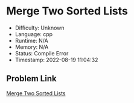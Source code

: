 # Merge Two Sorted Lists

- Difficulty: Unknown
- Language: cpp
- Runtime: N/A
- Memory: N/A
- Status: Compile Error
- Timestamp: 2022-08-19 11:04:32

## Problem Link
[Merge Two Sorted Lists](https://leetcode.com/problems/merge-two-sorted-lists)

